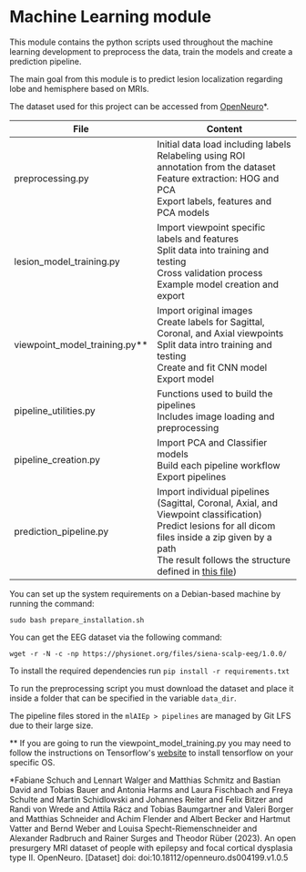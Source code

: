 # Machine Learning module

This module contains the python scripts used throughout the machine learning development to preprocess the data, train the models and create a prediction pipeline.

The main goal from this module is to predict lesion localization regarding lobe and hemisphere based on MRIs.

The dataset used for this project can be accessed from [OpenNeuro](https://openneuro.org/datasets/ds004199/versions/1.0.5)*.

| File                          | Content                                                                                                                                                                                                                                                                                                                                                      |
| ----------------------------- | ------------------------------------------------------------------------------------------------------------------------------------------------------------------------------------------------------------------------------------------------------------------------------------------------------------------------------------------------------------ |
| preprocessing.py              | Initial data load including labels<br />Relabeling using ROI annotation from the dataset<br />Feature extraction: HOG and PCA<br />Export labels, features and PCA models                                                                                                                                                                                   |
| lesion_model_training.py      | Import viewpoint specific labels and features<br />Split data into training and testing<br />Cross validation process<br />Example model creation and export                                                                                                                                                                                                 |
| viewpoint_model_training.py** | Import original images<br />Create labels for Sagittal, Coronal, and Axial viewpoints<br />Split data intro training and testing<br />Create and fit CNN model<br />Export model                                                                                                                                                                            |
| pipeline_utilities.py         | Functions used to build the pipelines<br />Includes image loading and preprocessing                                                                                                                                                                                                                                                                          |
| pipeline_creation.py          | Import PCA and Classifier models<br />Build each pipeline workflow<br />Export pipelines                                                                                                                                                                                                                                                                     |
| prediction_pipeline.py        | Import individual pipelines (Sagittal, Coronal, Axial, and Viewpoint classification)<br />Predict lesions for all dicom files inside a zip given by a path<br />The result follows the structure defined in [this file](https://github.com/SELF-Software-Evolution-Lab/AI-Epilepsy/blob/6aef6a666aecac0669770035d63b31091f546b23/bkAIEp/doc/mri_results.json)) |

You can set up the system requirements on a Debian-based machine by running the command:

```
sudo bash prepare_installation.sh
```

You can get the EEG dataset via the following command:

```
wget -r -N -c -np https://physionet.org/files/siena-scalp-eeg/1.0.0/
```

To install the required dependencies run `pip install -r requirements.txt`

To run the preprocessing script you must download the dataset and place it inside a folder that can be specified in the variable `data_dir`.

The pipeline files stored in the `mlAIEp > pipelines` are managed by Git LFS due to their large size.

** If you are going to run the viewpoint_model_training.py you may need to follow the instructions on Tensorflow's [website](https://www.tensorflow.org/install/pip) to install tensorflow on your specific OS.

*Fabiane Schuch and Lennart Walger and Matthias Schmitz and Bastian David and Tobias Bauer and Antonia Harms and Laura Fischbach and Freya Schulte and Martin Schidlowski and Johannes Reiter and Felix Bitzer and Randi von Wrede and Attila Rácz and Tobias Baumgartner and Valeri Borger and Matthias Schneider and Achim Flender and Albert Becker and Hartmut Vatter and Bernd Weber and Louisa Specht-Riemenschneider and Alexander Radbruch and Rainer Surges and Theodor Rüber (2023). An open presurgery MRI dataset of people with epilepsy and focal cortical dysplasia type II. OpenNeuro. [Dataset] doi: doi:10.18112/openneuro.ds004199.v1.0.5
